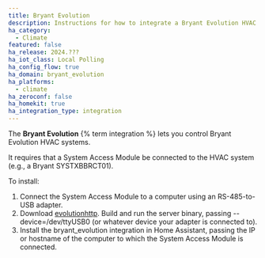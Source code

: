 ```yaml
---
title: Bryant Evolution
description: Instructions for how to integrate a Bryant Evolution HVAC system using a System Access Module.
ha_category:
  - Climate
featured: false
ha_release: 2024.???
ha_iot_class: Local Polling
ha_config_flow: true
ha_domain: bryant_evolution
ha_platforms:
  - climate
ha_zeroconf: false
ha_homekit: true
ha_integration_type: integration
---
```


The **Bryant Evolution** {% term integration %} lets you control Bryant Evolution HVAC systems.

It requires that a System Access Module be connected to the HVAC system (e.g., a Bryant SYSTXBBRCT01).

To install:

1. Connect the System Access Module to a computer using an RS-485-to-USB adapter.
1. Download [evolutionhttp](https://github.com/danielsmyers/evolutionhttp). Build and run the server binary, passing --device=/dev/ttyUSB0 (or whatever device your adapter is connected to).
1. Install the bryant_evolution integration in Home Assistant, passing the IP or hostname of the computer to which the System Access Module is connected.
